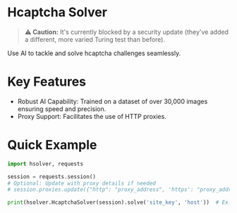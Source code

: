 # Hcaptcha Solver

> **⚠️ Caution:** It's currently blocked by a security update (they've added a different, more varied Turing test than before).

Use AI to tackle and solve hcaptcha challenges seamlessly.



# Key Features
- Robust AI Capability: Trained on a dataset of over 30,000 images ensuring speed and precision.
- Proxy Support: Facilitates the use of HTTP proxies.


# Quick Example
```py
import hsolver, requests

session = requests.session()
# Optional: Update with proxy details if needed
# session.proxies.update({"http": "proxy_address", 'https': "proxy_address"})

print(hsolver.HcaptchaSolver(session).solve('site_key', 'host'))  # Ex.'4c672d35-0701-42b2-88c3-78380b0db560', 'discord.com'
```

